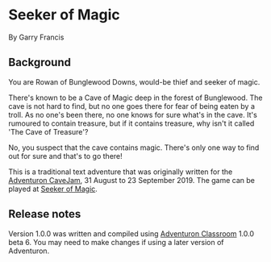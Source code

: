 # Seeker of Magic

By Garry Francis

## Background

You are Rowan of Bunglewood Downs, would-be thief and seeker of magic.

There's known to be a Cave of Magic deep in the forest of Bunglewood. The cave is not hard to find, but no one goes there for fear of being eaten by a troll. As no one's been there, no one knows for sure what's in the cave. It's rumoured to contain treasure, but if it contains treasure, why isn't it called 'The Cave of Treasure'?

No, you suspect that the cave contains magic. There's only one way to find out for sure and that's to go there!

This is a traditional text adventure that was originally written for the [Adventuron CaveJam](https://itch.io/jam/cavejam), 31 August to 23 September 2019. The game can be played at [Seeker of Magic](https://warrigal.itch.io/seeker-of-magic).

## Release notes

Version 1.0.0 was written and compiled using [Adventuron Classroom](https://adventuron.io/classroom/) 1.0.0 beta 6. You may need to make changes if using a later version of Adventuron.

